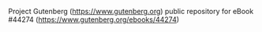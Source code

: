 Project Gutenberg (https://www.gutenberg.org) public repository for eBook #44274 (https://www.gutenberg.org/ebooks/44274)

